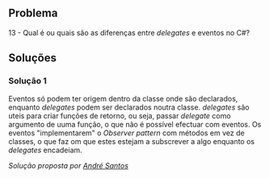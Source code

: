 ## Problema

13 - Qual é ou quais são as diferenças entre _delegates_ e eventos no C#?

## Soluções

### Solução 1

Eventos só podem ter origem dentro da classe onde são declarados, enquanto 
_delegates_ podem ser declarados noutra classe. 
_delegates_ são uteis para criar funções de retorno, ou seja, passar _delegate_ 
como argumento de uuma função, o que não é possível efectuar com eventos.
Os eventos "implementarem" o *Observer pattern* com métodos em vez de classes, o que faz om que estes estejam a subscrever a algo enquanto os 
_delegates_ encadeiam.


*Solução proposta por [André Santos](https://github.com/Snigy24)*